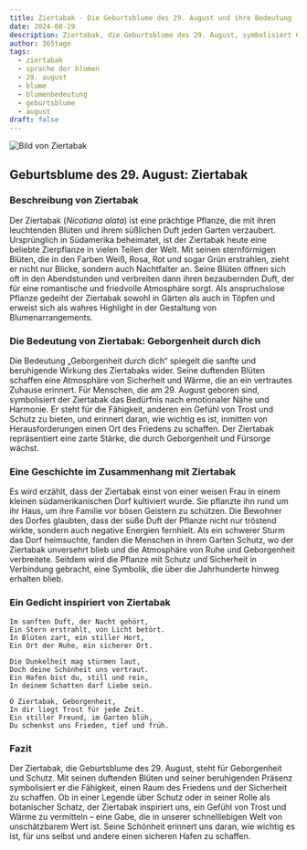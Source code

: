 ```yaml
---
title: Ziertabak - Die Geburtsblume des 29. August und ihre Bedeutung
date: 2024-08-29
description: Ziertabak, die Geburtsblume des 29. August, symbolisiert Geborgenheit durch dich. Erfahre mehr über ihre Geschichte, Bedeutung und Symbolik in der Sprache der Blumen.
author: 365tage
tags:
  - ziertabak
  - sprache der blumen
  - 29. august
  - blume
  - blumenbedeutung
  - geburtsblume
  - august
draft: false
---
```


![Bild von Ziertabak](https://cdn.pixabay.com/photo/2019/09/06/19/32/tobacco-4457154_1280.jpg#center)

## Geburtsblume des 29. August: Ziertabak

### Beschreibung von Ziertabak

Der Ziertabak (_Nicotiana alata_) ist eine prächtige Pflanze, die mit ihren leuchtenden Blüten und ihrem süßlichen Duft jeden Garten verzaubert. Ursprünglich in Südamerika beheimatet, ist der Ziertabak heute eine beliebte Zierpflanze in vielen Teilen der Welt. Mit seinen sternförmigen Blüten, die in den Farben Weiß, Rosa, Rot und sogar Grün erstrahlen, zieht er nicht nur Blicke, sondern auch Nachtfalter an. Seine Blüten öffnen sich oft in den Abendstunden und verbreiten dann ihren bezaubernden Duft, der für eine romantische und friedvolle Atmosphäre sorgt. Als anspruchslose Pflanze gedeiht der Ziertabak sowohl in Gärten als auch in Töpfen und erweist sich als wahres Highlight in der Gestaltung von Blumenarrangements.

### Die Bedeutung von Ziertabak: Geborgenheit durch dich

Die Bedeutung „Geborgenheit durch dich“ spiegelt die sanfte und beruhigende Wirkung des Ziertabaks wider. Seine duftenden Blüten schaffen eine Atmosphäre von Sicherheit und Wärme, die an ein vertrautes Zuhause erinnert. Für Menschen, die am 29. August geboren sind, symbolisiert der Ziertabak das Bedürfnis nach emotionaler Nähe und Harmonie. Er steht für die Fähigkeit, anderen ein Gefühl von Trost und Schutz zu bieten, und erinnert daran, wie wichtig es ist, inmitten von Herausforderungen einen Ort des Friedens zu schaffen. Der Ziertabak repräsentiert eine zarte Stärke, die durch Geborgenheit und Fürsorge wächst.

### Eine Geschichte im Zusammenhang mit Ziertabak

Es wird erzählt, dass der Ziertabak einst von einer weisen Frau in einem kleinen südamerikanischen Dorf kultiviert wurde. Sie pflanzte ihn rund um ihr Haus, um ihre Familie vor bösen Geistern zu schützen. Die Bewohner des Dorfes glaubten, dass der süße Duft der Pflanze nicht nur tröstend wirkte, sondern auch negative Energien fernhielt. Als ein schwerer Sturm das Dorf heimsuchte, fanden die Menschen in ihrem Garten Schutz, wo der Ziertabak unversehrt blieb und die Atmosphäre von Ruhe und Geborgenheit verbreitete. Seitdem wird die Pflanze mit Schutz und Sicherheit in Verbindung gebracht, eine Symbolik, die über die Jahrhunderte hinweg erhalten blieb.

### Ein Gedicht inspiriert von Ziertabak

```
Im sanften Duft, der Nacht gehört,  
Ein Stern erstrahlt, von Licht betört.  
In Blüten zart, ein stiller Hort,  
Ein Ort der Ruhe, ein sicherer Ort.  

Die Dunkelheit mag stürmen laut,  
Doch deine Schönheit uns vertraut.  
Ein Hafen bist du, still und rein,  
In deinem Schatten darf Liebe sein.  

O Ziertabak, Geborgenheit,  
In dir liegt Trost für jede Zeit.  
Ein stiller Freund, im Garten blüh,  
Du schenkst uns Frieden, tief und früh.  
```

### Fazit

Der Ziertabak, die Geburtsblume des 29. August, steht für Geborgenheit und Schutz. Mit seinen duftenden Blüten und seiner beruhigenden Präsenz symbolisiert er die Fähigkeit, einen Raum des Friedens und der Sicherheit zu schaffen. Ob in einer Legende über Schutz oder in seiner Rolle als botanischer Schatz, der Ziertabak inspiriert uns, ein Gefühl von Trost und Wärme zu vermitteln – eine Gabe, die in unserer schnelllebigen Welt von unschätzbarem Wert ist. Seine Schönheit erinnert uns daran, wie wichtig es ist, für uns selbst und andere einen sicheren Hafen zu schaffen.